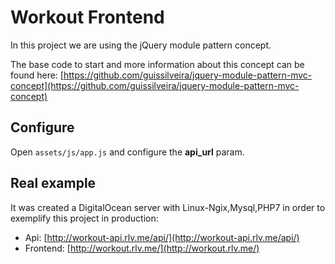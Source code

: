 # Workout Frontend

In this project we are using the jQuery module pattern concept. 

The base code to start and more information about this concept can be found here: [https://github.com/guissilveira/jquery-module-pattern-mvc-concept](https://github.com/guissilveira/jquery-module-pattern-mvc-concept)

## Configure

Open ```assets/js/app.js``` and configure the **api_url** param.

## Real example

It was created a DigitalOcean server with Linux-Ngix,Mysql,PHP7 in order to exemplify this project in production:

* Api: [http://workout-api.rlv.me/api/](http://workout-api.rlv.me/api/)
* Frontend: [http://workout.rlv.me/](http://workout.rlv.me/)
